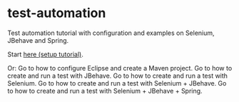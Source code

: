 # test-automation
Test automation tutorial with configuration and examples on Selenium, JBehave and Spring.

Start [here (setup tutorial)][start-here].

Or:
Go to how to configure Eclipse and create a Maven project.
Go to how to create and run a test with JBehave.
Go to how to create and run a test with Selenium.
Go to how to create and run a test with Selenium + JBehave.
Go to how to create and run a test with Selenium + JBehave + Spring.

[start-here]: ../master/SETUP-START-HERE.md
